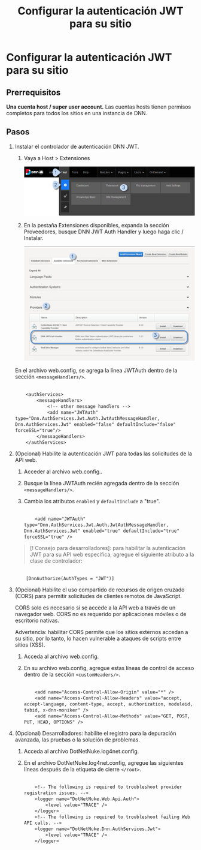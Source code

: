 ﻿---
uid: developers-setup-jwt-for-auth
locale: es
title: Configurar la autenticación JWT para su sitio
dnnversion: 09.02.00
related-topics: 
links: ["[IETF RFC 7519](https://tools.ietf.org/html/rfc7519)","[DNN Presentation: How Evoq Helps You Build Modern Web Applications by Will Morgenweck](https://www.slideshare.net/dnnsoftware/how-evoq-helps-you-build-modern-web-applications)","[jwt.io](https://jwt.io/introduction/)"]
---

# Configurar la autenticación JWT para su sitio

## Prerrequisitos

**Una cuenta host / super user account.** Las cuentas hosts tienen permisos completos para todos los sitios en una instancia de DNN.

## Pasos

1.  Instalar el controlador de autenticación DNN JWT.

    1.  Vaya a Host \> Extensiones

        ![Host > Extensions](/images/scr-menuHostCommonExtensions.png)

    2.  En la pestaña Extensiones disponibles, expanda la sección Proveedores, busque DNN JWT Auth Handler y luego haga clic / Instalar.

        ![Available Extensions > Providers > DNN JWT Auth Handler > Install](/images/scr-AvailableExtensionsProvidersJWT.png)


    En el archivo web.config, se agrega la línea JWTAuth dentro de la sección `<messageHandlers/>`.

    ```

        <authServices>
            <messageHandlers>
                <!-- other message handlers -->
                <add name="JWTAuth" type="Dnn.AuthServices.Jwt.Auth.JwtAuthMessageHandler, Dnn.AuthServices.Jwt" enabled="false" defaultInclude="false" forceSSL="true"/>
            </messageHandlers>
        </authServices>

    ```

2.  (Opcional) Habilite la autenticación JWT para todas las solicitudes de la API web.

    1.  Acceder al archivo web.config..
    2.  Busque la línea JWTAuth recién agregada dentro de la sección `<messageHandlers/>`.
    3.  Cambia los atributos `enabled` y `defaultInclude` a "true".

        ```

            <add name="JWTAuth" type="Dnn.AuthServices.Jwt.Auth.JwtAuthMessageHandler, Dnn.AuthServices.Jwt" enabled="true" defaultInclude="true" forceSSL="true" />

        ```


    > [! Consejo para desarrolladores]: para habilitar la autenticación JWT para su API web específica, agregue el siguiente atributo a la clase de controlador:

    ```

        [DnnAuthorize(AuthTypes = "JWT")]

    ```

3.  (Opcional) Habilite el uso compartido de recursos de origen cruzado (CORS) para permitir solicitudes de clientes remotos de JavaScript.

    CORS solo es necesario si se accede a la API web a través de un navegador web. CORS no es requerido por aplicaciones móviles o de escritorio nativas.

    Advertencia: habilitar CORS permite que los sitios externos accedan a su sitio, por lo tanto, lo hacen vulnerable a ataques de scripts entre sitios (XSS).

    1.  Acceda al archivo web.config.
    2.  En su archivo web.config, agregue estas líneas de control de acceso dentro de la sección `<customHeaders/>`.

        ```

            <add name="Access-Control-Allow-Origin" value="*" />
            <add name="Access-Control-Allow-Headers" value="accept, accept-language, content-type, accept, authorization, moduleid, tabid, x-dnn-moniker" />
            <add name="Access-Control-Allow-Methods" value="GET, POST, PUT, HEAD, OPTIONS" />

        ```

4.  (Opcional) Desarrolladores: habilite el registro para la depuración avanzada, las pruebas o la solución de problemas.
    1.  Acceda al archivo DotNetNuke.log4net.config.
    2.  En el archivo DotNetNuke.log4net.config, agregue las siguientes líneas después de la etiqueta de cierre `</root>`.

        ```

            <!-- The following is required to troubleshoot provider registration issues. -->
            <logger name="DotNetNuke.Web.Api.Auth">
                <level value="TRACE" />
            </logger>
            <!-- The following is required to troubleshoot failing Web API calls. -->
            <logger name="DotNetNuke.Dnn.AuthServices.Jwt">
                <level value="TRACE" />
            </logger>

        ```
